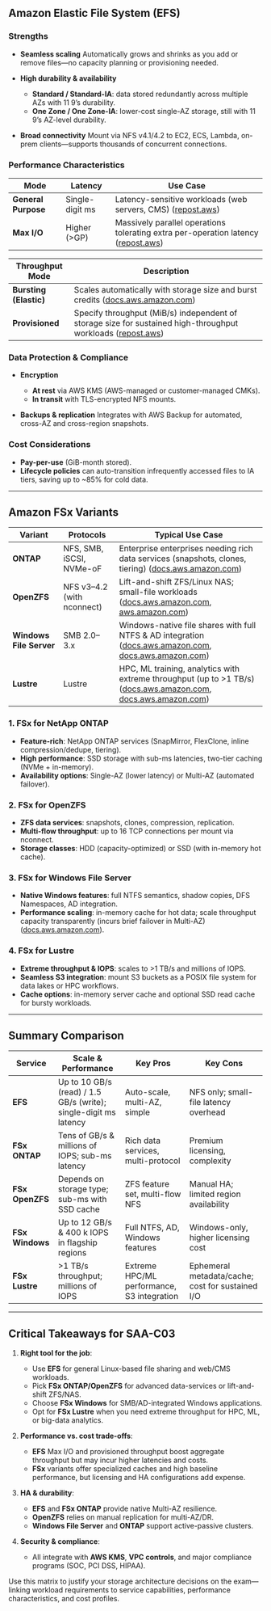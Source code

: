 ## Amazon Elastic File System (EFS)

### Strengths

* **Seamless scaling**
  Automatically grows and shrinks as you add or remove files—no capacity planning or provisioning needed.
* **High durability & availability**

  * **Standard / Standard-IA**: data stored redundantly across multiple AZs with 11 9’s durability.
  * **One Zone / One Zone-IA**: lower-cost single-AZ storage, still with 11 9’s AZ-level durability.
* **Broad connectivity**
  Mount via NFS v4.1/4.2 to EC2, ECS, Lambda, on-prem clients—supports thousands of concurrent connections.

### Performance Characteristics

| Mode                | Latency         | Use Case                                                                               |
| ------------------- | --------------- | -------------------------------------------------------------------------------------- |
| **General Purpose** | Single-digit ms | Latency-sensitive workloads (web servers, CMS) ([repost.aws][1])                       |
| **Max I/O**         | Higher (>GP)    | Massively parallel operations tolerating extra per-operation latency ([repost.aws][1]) |

| Throughput Mode        | Description                                                                                                      |
| ---------------------- | ---------------------------------------------------------------------------------------------------------------- |
| **Bursting (Elastic)** | Scales automatically with storage size and burst credits ([docs.aws.amazon.com][2])                              |
| **Provisioned**        | Specify throughput (MiB/s) independent of storage size for sustained high-throughput workloads ([repost.aws][3]) |

### Data Protection & Compliance

* **Encryption**

  * **At rest** via AWS KMS (AWS-managed or customer-managed CMKs).
  * **In transit** with TLS-encrypted NFS mounts.
* **Backups & replication**
  Integrates with AWS Backup for automated, cross-AZ and cross-region snapshots.

### Cost Considerations

* **Pay-per-use** (GiB-month stored).
* **Lifecycle policies** can auto-transition infrequently accessed files to IA tiers, saving up to \~85% for cold data.

---

## Amazon FSx Variants

| Variant                 | Protocols                  | Typical Use Case                                                                                                          |
| ----------------------- | -------------------------- | ------------------------------------------------------------------------------------------------------------------------- |
| **ONTAP**               | NFS, SMB, iSCSI, NVMe-oF   | Enterprise enterprises needing rich data services (snapshots, clones, tiering) ([docs.aws.amazon.com][4])                 |
| **OpenZFS**             | NFS v3–4.2 (with nconnect) | Lift-and-shift ZFS/Linux NAS; small-file workloads ([docs.aws.amazon.com][5], [aws.amazon.com][6])                        |
| **Windows File Server** | SMB 2.0–3.x                | Windows-native file shares with full NTFS & AD integration ([docs.aws.amazon.com][7], [docs.aws.amazon.com][8])           |
| **Lustre**              | Lustre                     | HPC, ML training, analytics with extreme throughput (up to >1 TB/s) ([docs.aws.amazon.com][9], [docs.aws.amazon.com][10]) |

### 1. FSx for NetApp ONTAP

* **Feature-rich**: NetApp ONTAP services (SnapMirror, FlexClone, inline compression/dedupe, tiering).
* **High performance**: SSD storage with sub-ms latencies, two-tier caching (NVMe + in-memory).
* **Availability options**: Single-AZ (lower latency) or Multi-AZ (automated failover).

### 2. FSx for OpenZFS

* **ZFS data services**: snapshots, clones, compression, replication.
* **Multi-flow throughput**: up to 16 TCP connections per mount via nconnect.
* **Storage classes**: HDD (capacity-optimized) or SSD (with in-memory hot cache).

### 3. FSx for Windows File Server

* **Native Windows features**: full NTFS semantics, shadow copies, DFS Namespaces, AD integration.
* **Performance scaling**: in-memory cache for hot data; scale throughput capacity transparently (incurs brief failover in Multi-AZ) ([docs.aws.amazon.com][11]).

### 4. FSx for Lustre

* **Extreme throughput & IOPS**: scales to >1 TB/s and millions of IOPS.
* **Seamless S3 integration**: mount S3 buckets as a POSIX file system for data lakes or HPC workflows.
* **Cache options**: in-memory server cache and optional SSD read cache for bursty workloads.

---

## Summary Comparison

| Service         | Scale & Performance                                              | Key Pros                                   | Key Cons                                         |
| --------------- | ---------------------------------------------------------------- | ------------------------------------------ | ------------------------------------------------ |
| **EFS**         | Up to 10 GB/s (read) / 1.5 GB/s (write); single-digit ms latency | Auto-scale, multi-AZ, simple               | NFS only; small-file latency overhead            |
| **FSx ONTAP**   | Tens of GB/s & millions of IOPS; sub-ms latency                  | Rich data services, multi-protocol         | Premium licensing, complexity                    |
| **FSx OpenZFS** | Depends on storage type; sub-ms with SSD cache                   | ZFS feature set, multi-flow NFS            | Manual HA; limited region availability           |
| **FSx Windows** | Up to 12 GB/s & 400 k IOPS in flagship regions                   | Full NTFS, AD, Windows features            | Windows-only, higher licensing cost              |
| **FSx Lustre**  | >1 TB/s throughput; millions of IOPS                             | Extreme HPC/ML performance, S3 integration | Ephemeral metadata/cache; cost for sustained I/O |

---

## Critical Takeaways for SAA-C03

1. **Right tool for the job**:

   * Use **EFS** for general Linux-based file sharing and web/CMS workloads.
   * Pick **FSx ONTAP/OpenZFS** for advanced data-services or lift-and-shift ZFS/NAS.
   * Choose **FSx Windows** for SMB/AD-integrated Windows applications.
   * Opt for **FSx Lustre** when you need extreme throughput for HPC, ML, or big-data analytics.
2. **Performance vs. cost trade-offs**:

   * **EFS** Max I/O and provisioned throughput boost aggregate throughput but may incur higher latencies and costs.
   * **FSx** variants offer specialized caches and high baseline performance, but licensing and HA configurations add expense.
3. **HA & durability**:

   * **EFS** and **FSx ONTAP** provide native Multi-AZ resilience.
   * **OpenZFS** relies on manual replication for multi-AZ/DR.
   * **Windows File Server** and **ONTAP** support active-passive clusters.
4. **Security & compliance**:

   * All integrate with **AWS KMS**, **VPC controls**, and major compliance programs (SOC, PCI DSS, HIPAA).

Use this matrix to justify your storage architecture decisions on the exam—linking workload requirements to service capabilities, performance characteristics, and cost profiles.

[1]: https://repost.aws/knowledge-center/efs-troubleshoot-slow-performance?utm_source=chatgpt.com "Troubleshoot slow Amazon EFS file system performance"
[2]: https://docs.aws.amazon.com/efs/latest/ug/performance.html?utm_source=chatgpt.com "Amazon EFS performance specifications - Amazon Elastic File System"
[3]: https://repost.aws/knowledge-center/efs-choosing-correct-throughput-mode?utm_source=chatgpt.com "Choose the correct throughput mode in EFS | AWS re:Post"
[4]: https://docs.aws.amazon.com/fsx/latest/ONTAPGuide/what-is-fsx-ontap.html?utm_source=chatgpt.com "What is Amazon FSx for NetApp ONTAP? - FSx for ONTAP - docs.aws.amazon.com"
[5]: https://docs.aws.amazon.com/fsx/latest/OpenZFSGuide/what-is-fsx.html?utm_source=chatgpt.com "What is Amazon FSx for OpenZFS? - FSx for OpenZFS - docs.aws.amazon.com"
[6]: https://aws.amazon.com/fsx/openzfs/features/?utm_source=chatgpt.com "Amazon FSx for OpenZFS Features - aws.amazon.com"
[7]: https://docs.aws.amazon.com/fsx/latest/WindowsGuide/performance.html?utm_source=chatgpt.com "FSx for Windows File Server performance"
[8]: https://docs.aws.amazon.com/fsx/latest/WindowsGuide/what-is.html?utm_source=chatgpt.com "What is FSx for Windows File Server? - Amazon FSx for Windows File Server"
[9]: https://docs.aws.amazon.com/fsx/latest/LustreGuide/performance.html?utm_source=chatgpt.com "Amazon FSx for Lustre performance - FSx for Lustre - docs.aws.amazon.com"
[10]: https://docs.aws.amazon.com/fsx/latest/LustreGuide/what-is.html?utm_source=chatgpt.com "What is Amazon FSx for Lustre? - FSx for Lustre - docs.aws.amazon.com"
[11]: https://docs.aws.amazon.com/fsx/latest/WindowsGuide/managing-throughput-capacity.html?utm_source=chatgpt.com "Managing throughput capacity - Amazon FSx for Windows File Server"
